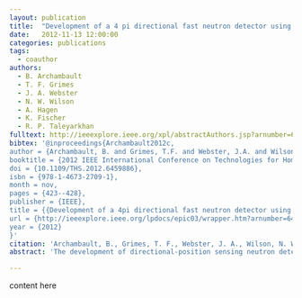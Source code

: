 ```yaml
---
layout: publication
title:  "Development of a 4 pi directional fast neutron detector using tensioned metastable fluids"
date:   2012-11-13 12:00:00
categories: publications
tags:
  - coauthor
authors:
  - B. Archambault
  - T. F. Grimes
  - J. A. Webster
  - N. W. Wilson
  - A. Hagen
  - K. Fischer
  - R. P. Taleyarkhan
fulltext: http://ieeexplore.ieee.org/xpl/abstractAuthors.jsp?arnumber=6459886
bibtex: '@inproceedings{Archambault2012c,
author = {Archambault, B. and Grimes, T.F. and Webster, J.A. and Wilson, N.W. and Hagen, A. and Fischer, K. and Taleyarkhan, R.P.},
booktitle = {2012 IEEE International Conference on Technologies for Homeland Security (HST)},
doi = {10.1109/THS.2012.6459886},
isbn = {978-1-4673-2709-1},
month = nov,
pages = {423--428},
publisher = {IEEE},
title = {{Development of a 4pi directional fast neutron detector using tensioned metastable fluids}},
url = {http://ieeexplore.ieee.org/lpdocs/epic03/wrapper.htm?arnumber=6459886},
year = {2012}
}'
citation: 'Archambault, B., Grimes, T. F., Webster, J. A., Wilson, N. W., Hagen, A., Fischer, K., & Taleyarkhan, R. P. (2012). Development of a 4pi directional fast neutron detector using tensioned metastable fluids. In 2012 IEEE International Conference on Technologies for Homeland Security (HST) (pp. 423–428). IEEE. doi:10.1109/THS.2012.6459886'
abstract: 'The development of directional-position sensing neutron detector technologies has the potential to embody transformational impact on to the field of nuclear security and safeguards. Directional neutron detectors offer vastly superior background suppression enabling the detection of smaller quantities of special nuclear materials (SNM) at larger standoffs. Additionally, the ability to image the SNM neutron source directly would be particularly advantageous in active interrogation scenarios where one needs to discriminate interrogating neutrons from neutrons resulting from SNMs. A directional fast neutron detector utilizing the acoustic tensioned metastable fluid detector (ATMFD) system has been developed that is not only comparable in technical performance with competing directional fast neutron technologies but also offers a significant reduction in both cost and size while remaining completely insensitive to gamma photons and non-neutron cosmic background radiation. Past assessments by our group have shown that an ATMFD system (with a \(6\,\mathrm{cm}\) × \(10\,\mathrm{cm}\) cross-sectional area) would be capable of detecting a \(8\,\mathrm{kg}\) Pu source at \(25\,\mathrm{m}\) standoff with a resolution of \(11.2^{o}\), with \(68\%\) confidence within \(60\,\mathrm{s}\). While previous ATMFD system configurations were limited to determining angular resolution in \(2\pi\), a new ATMFD sensor system capable of ascertaining directionality in \(4\pi\) fields is now presented. Characterization and validation of the AMTFD system in cylindrical and spherical geometries as developed includes Monte-Carlo based nuclear particle transport assessments using MCNP-PoliMi and multi-physics based assessments accounting for acoustic, structural, and electromagnetic coupling of the ATMFD system via COMSOL's multi-physics platform. A methodology based on geo-positioning-scheme (GPS) and a higher harmonic based scheme were successfully developed. The spherical (higher-harmonic) technology offers the tantalizing capability for rapid-fire (within - ens of seconds) the direct visualization based directionality of incoming neutron radiation via line-of-sight tracks - effectively comprising multiple single detectors within the envelope of a single spherical ATMFD.'

---
```


content here